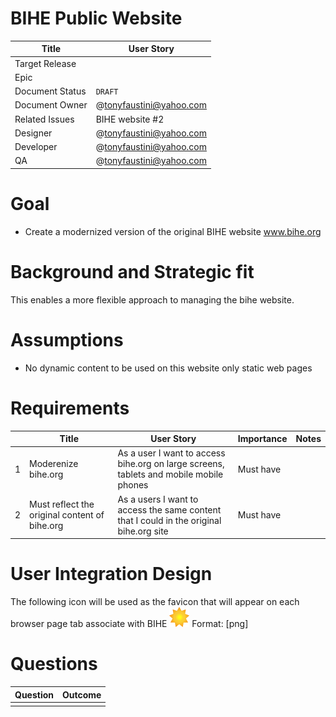 # BIHE Public Website

|      Title        |   User Story                  |
| ------------------| ----------------------------- |
| Target Release    |                               |
| Epic              |                               |
| Document Status   |     `DRAFT`                   |
| Document Owner    |     @tonyfaustini@yahoo.com   |
| Related Issues    |     BIHE website #2                        |
| Designer          |     @tonyfaustini@yahoo.com   |
| Developer         |     @tonyfaustini@yahoo.com   |
| QA                |     @tonyfaustini@yahoo.com   |

# Goal

* Create a modernized version of the original BIHE website www.bihe.org

# Background and Strategic fit

This enables a more flexible approach to managing the bihe website.

# Assumptions

* No dynamic content to be used on this website only static web pages

# Requirements

|   |     Title               |   User Story                  |   Importance           |      Notes               |
| - | ----------------------- | ----------------------------- | ---------------------- | ------------------------ |
| 1 | Moderenize bihe.org | As a user I want to access bihe.org on large screens, tablets and mobile mobile phones                   | Must have           |            |
| 2 | Must reflect the original content of bihe.org            | As a users I want to access the same content that I could in the original bihe.org site                  | Must have           |              |

# User Integration Design

The following icon will be used as the favicon that will appear on each browser page tab associate with BIHE 
![favicon design](/design_images/favicon.png) Format: [png]

# Questions

|      Question                           |   Outcome                                 |
| ----------------------------------------| ------------------------------------------|
|                                         |                                           |

